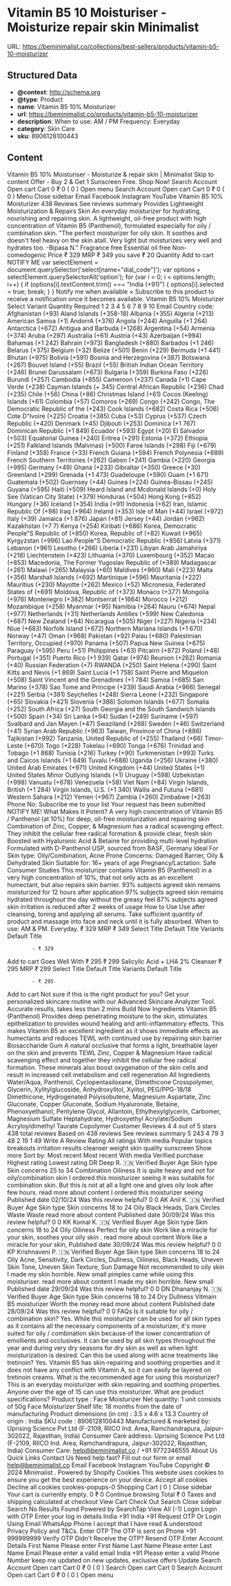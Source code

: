 # Vitamin B5 10 Moisturiser - Moisturize  repair skin  Minimalist

URL: https://beminimalist.co/collections/best-sellers/products/vitamin-b5-10-moisturizer

## Structured Data

- **@context**: http://schema.org
- **@type**: Product
- **name**: Vitamin B5 10% Moisturizer
- **url**: https://beminimalist.co/products/vitamin-b5-10-moisturizer
- **description**: When to use: AM / PM
Frequency: Everyday
- **category**: Skin Care
- **sku**: 8906128100443

## Content

Vitamin B5 10% Moisturiser - Moisturize & repair skin | Minimalist
Skip to content
Offer - Buy 2 & Get 1 Sunscreen Free. Shop Now!
Search
Account
Open cart
Cart
0
₹ 0
(
0
)
Open menu
Search
Account
Open cart
Cart
0
₹ 0
(
0
)
Menu
Close sidebar
Email
Facebook
Instagram
YouTube
Vitamin B5 10% Moisturizer
438 Reviews
See reviews summary
Provides Lightweight Moisturization & Repairs Skin
An everyday moisturizer for hydrating, nourishing and repairing skin. A lightweight, oil-free product with high concentration of Vitamin B5 (Panthenol), formulated especially for oily / combination skin.
"The perfect moisturizer for oily skin. It soothes and doesn't feel heavy on the skin atall. Very light but moisturizes very well and hydrates too. -Bipasa N."
Fragrance free
Essential oil free
Non-comedogenic
Price
₹ 329
MRP
₹ 349
you save ₹ 20
Quantity
Add to cart
NOTIFY ME
var selectElement = document.querySelector('select[name="dial_code"]');
var options = selectElement.querySelectorAll('option');
for (var i = 0; i < options.length; i++) {
  if (options[i].textContent.trim() === "India (+91)") {
    options[i].selected = true;
    break;
  }
}
Notify me when available
×
Subscribe to this product to receive a notification once it becomes available.
Vitamin B5 10% Moisturizer
Select Variant
Quantity Required
1
2
3
4
5
6
7
8
9
10
Email
Country code:
Afghanistan (+93)
Aland Islands (+358-18)
Albania (+355)
Algeria (+213)
American Samoa (+1)
AndorrA (+376)
Angola (+244)
Anguilla (+1 264)
Antarctica (+672)
Antigua and Barbuda (+1268)
Argentina (+54)
Armenia (+374)
Aruba (+297)
Australia (+61)
Austria (+43)
Azerbaijan (+994)
Bahamas (+1 242)
Bahrain (+973)
Bangladesh (+880)
Barbados (+1 246)
Belarus (+375)
Belgium (+32)
Belize (+501)
Benin (+229)
Bermuda (+1 441)
Bhutan (+975)
Bolivia (+591)
Bosnia and Herzegovina (+387)
Botswana (+267)
Bouvet Island (+55)
Brazil (+55)
British Indian Ocean Territory (+246)
Brunei Darussalam (+673)
Bulgaria (+359)
Burkina Faso (+226)
Burundi (+257)
Cambodia (+855)
Cameroon (+237)
Canada (+1)
Cape Verde (+238)
Cayman Islands (+ 345)
Central African Republic (+236)
Chad (+235)
Chile (+56)
China (+86)
Christmas Island (+61)
Cocos (Keeling) Islands (+61)
Colombia (+57)
Comoros (+269)
Congo (+242)
Congo, The Democratic Republic of the (+243)
Cook Islands (+682)
Costa Rica (+506)
Cote D"Ivoire (+225)
Croatia (+385)
Cuba (+53)
Cyprus (+537)
Czech Republic (+420)
Denmark (+45)
Djibouti (+253)
Dominica (+1 767)
Dominican Republic (+1 849)
Ecuador (+593)
Egypt (+20)
El Salvador (+503)
Equatorial Guinea (+240)
Eritrea (+291)
Estonia (+372)
Ethiopia (+251)
Falkland Islands (Malvinas) (+500)
Faroe Islands (+298)
Fiji (+679)
Finland (+358)
France (+33)
French Guiana (+594)
French Polynesia (+689)
French Southern Territories (+262)
Gabon (+241)
Gambia (+220)
Georgia (+995)
Germany (+49)
Ghana (+233)
Gibraltar (+350)
Greece (+30)
Greenland (+299)
Grenada (+1 473)
Guadeloupe (+590)
Guam (+1 671)
Guatemala (+502)
Guernsey (+44)
Guinea (+224)
Guinea-Bissau (+245)
Guyana (+595)
Haiti (+509)
Heard Island and Mcdonald Islands (+0)
Holy See (Vatican City State) (+379)
Honduras (+504)
Hong Kong (+852)
Hungary (+36)
Iceland (+354)
India (+91)
Indonesia (+62)
Iran, Islamic Republic Of (+98)
Iraq (+964)
Ireland (+353)
Isle of Man (+44)
Israel (+972)
Italy (+39)
Jamaica (+1 876)
Japan (+81)
Jersey (+44)
Jordan (+962)
Kazakhstan (+7 7)
Kenya (+254)
Kiribati (+686)
Korea, Democratic People"S Republic of (+850)
Korea, Republic of (+82)
Kuwait (+965)
Kyrgyzstan (+996)
Lao People"S Democratic Republic (+856)
Latvia (+371)
Lebanon (+961)
Lesotho (+266)
Liberia (+231)
Libyan Arab Jamahiriya (+218)
Liechtenstein (+423)
Lithuania (+370)
Luxembourg (+352)
Macao (+853)
Macedonia, The Former Yugoslav Republic of (+389)
Madagascar (+261)
Malawi (+265)
Malaysia (+60)
Maldives (+960)
Mali (+223)
Malta (+356)
Marshall Islands (+692)
Martinique (+596)
Mauritania (+222)
Mauritius (+230)
Mayotte (+262)
Mexico (+52)
Micronesia, Federated States of (+691)
Moldova, Republic of (+373)
Monaco (+377)
Mongolia (+976)
Montenegro (+382)
Montserrat (+1664)
Morocco (+212)
Mozambique (+258)
Myanmar (+95)
Namibia (+264)
Nauru (+674)
Nepal (+977)
Netherlands (+31)
Netherlands Antilles (+599)
New Caledonia (+687)
New Zealand (+64)
Nicaragua (+505)
Niger (+227)
Nigeria (+234)
Niue (+683)
Norfolk Island (+672)
Northern Mariana Islands (+1 670)
Norway (+47)
Oman (+968)
Pakistan (+92)
Palau (+680)
Palestinian Territory, Occupied (+970)
Panama (+507)
Papua New Guinea (+675)
Paraguay (+595)
Peru (+51)
Philippines (+63)
Pitcairn (+872)
Poland (+48)
Portugal (+351)
Puerto Rico (+1 939)
Qatar (+974)
Reunion (+262)
Romania (+40)
Russian Federation (+7)
RWANDA (+250)
Saint Helena (+290)
Saint Kitts and Nevis (+1 869)
Saint Lucia (+1 758)
Saint Pierre and Miquelon (+508)
Saint Vincent and the Grenadines (+1 784)
Samoa (+685)
San Marino (+378)
Sao Tome and Principe (+239)
Saudi Arabia (+966)
Senegal (+221)
Serbia (+381)
Seychelles (+248)
Sierra Leone (+232)
Singapore (+65)
Slovakia (+421)
Slovenia (+386)
Solomon Islands (+677)
Somalia (+252)
South Africa (+27)
South Georgia and the South Sandwich Islands (+500)
Spain (+34)
Sri Lanka (+94)
Sudan (+249)
Suriname (+597)
Svalbard and Jan Mayen (+47)
Swaziland (+268)
Sweden (+46)
Switzerland (+41)
Syrian Arab Republic (+963)
Taiwan, Province of China (+886)
Tajikistan (+992)
Tanzania, United Republic of (+255)
Thailand (+66)
Timor-Leste (+670)
Togo (+228)
Tokelau (+690)
Tonga (+676)
Trinidad and Tobago (+1 868)
Tunisia (+216)
Turkey (+90)
Turkmenistan (+993)
Turks and Caicos Islands (+1 649)
Tuvalu (+688)
Uganda (+256)
Ukraine (+380)
United Arab Emirates (+971)
United Kingdom (+44)
United States (+1)
United States Minor Outlying Islands (+1)
Uruguay (+598)
Uzbekistan (+998)
Vanuatu (+678)
Venezuela (+58)
Viet Nam (+84)
Virgin Islands, British (+1 284)
Virgin Islands, U.S. (+1 340)
Wallis and Futuna (+681)
Western Sahara (+212)
Yemen (+967)
Zambia (+260)
Zimbabwe (+263)
Phone No:
Subscribe me to your list
Your request has been submitted
NOTIFY ME!
What Makes It Potent?
A very high concentration of Vitamin B5 / Panthenol (at 10%) for deep, oil-free moisturization and repairing skin
Combination of Zinc, Copper, & Magnesium has a radical scavenging effect. They inhibit the cellular free radical formation & provide clear, fresh skin
Boosted with Hyaluronic Acid & Betaine for providing multi-level hydration
Formulated with D-Panthenol USP, sourced from BASF, Germany
Ideal For
Skin type:
Oily/Combination, Acne Prone
Concerns:
Damaged Barrier, Oily & Dehydrated Skin
Suitable for:
16+ years of age
Pregnancy/Lactation:
Safe
Consumer Studies
This moisturizer contains Vitamin B5 (Panthenol) in a very high concentration of 10%, that not only acts as an excellent humectant, but also repairs skin barrier.
93%
subjects agreed skin remains moisturized for 12 hours after application
97%
subjects agreed skin remains hydrated throughout the day without the greasy feel
87%
subjects agreed skin irritation is reduced after 2 weeks of usage
How to Use
Use after cleansing, toning and applying all serums. Take sufficient quantity of product and massage into face and neck until it is fully absorbed.
When to use:
AM & PM. Everyday.
₹ 329
MRP
₹ 349
Select Title
Default Title
Variants
Default Title
            
            - ₹ 329
Add to cart
Goes Well With
₹ 295
₹ 299
Salicylic Acid + LHA 2% Cleanser
₹ 295
MRP
₹ 299
Select Title
Default Title
Variants
Default Title
            
            - ₹ 295
Add to cart
Not sure if this is the right product for you?
Get your personalized skincare routine with our Advanced Skincare Analyzer Tool. Accurate results, takes less than 2 mins
Build Now
Ingredients
Vitamin B5 (Panthenol)
Provides deep penetrating moisture to the skin, stimulates epithelization to provides wound healing and anti-inflammatory effects. This makes Vitamin B5 an excellent ingredient as it shows immediate effects as humectants and reduces TEWL with continued use by repairing skin barrier
Biosaccharide Gum
A natural occlusive that forms a light, breathable layer on the skin and prevents TEWL
Zinc, Copper & Magnesium
Have radical scavenging effect and together they inhibit the cellular free radical formation. These minerals also boost oxygenation of the skin cells and result in increased cell metabolism and cell regeneration
All Ingredients
Water/Aqua, Panthenol, Cyclopentasiloxane, Dimethicone Crosspolymer, Glycerin, Xylitylglucoside, Anhydroxylitol, Xylitol, PEG/PPG-18/18 Dimethicone, Hydrogenated Polyisobutene, Magnesium Aspartate, Zinc Gluconate, Copper Gluconate, Sodium Hyaluronate, Betaine, Phenoxyethanol, Pentylene Glycol,   Allantoin, Ethylhexylglycerin, Carbomer, Magnesium Sulfate Heptahydrate, Hydroxyethyl Acrylate/Sodium Acryloyldimethyl Taurate Copolymer
Customer Reviews
4
4 out of 5 stars 438 total reviews
Based on 438 reviews
See reviews summary
5
243
4
79
3
48
2
19
1
49
Write A Review
Rating
All ratings
With media
Popular topics
breakouts
irritation
results
cleanser
weight
skin
quality
sunscreen
Show more
Sort by:
Most recent
Most recent
With media
Verified purchase
Highest rating
Lowest rating
DR
Deep R. 🇮🇳
Verified Buyer
Age
Skin type
Skin concerns
25 to 34
Combination
Oiliness
It is quite heavy and not for oily/combination skin
I ordered this moisturizer seeing it was suitablle for combination skin. But this is not at all a light one and gives oily look after few hours.
read more about content I ordered this moisturizer seeing
Published date
02/10/24
Was this review helpful?
0
0
AK
Anil K. 🇮🇳
Verified Buyer
Age
Skin type
Skin concerns
18 to 24
Oily
Black Heads, Dark Circles
Waste
Waste
read more about content
Published date
30/09/24
Was this review helpful?
0
0
KK
Komal K. 🇮🇳
Verified Buyer
Age
Skin type
Skin concerns
18 to 24
Oily
Oiliness
Perfect for oily skin
Work like a miracle for your skin, soothes your oily skin .
read more about content Work like a miracle for your skin,
Published date
30/09/24
Was this review helpful?
0
0
KP
Krishnaveni P. 🇮🇳
Verified Buyer
Age
Skin type
Skin concerns
18 to 24
Oily
Acne, Sensitivity, Dark Circles, Dullness, Oiliness, Black Heads, Uneven Skin Tone, Uneven Skin Texture, Sun Damage
Not recommended to oily skin
I made my skin horrible. New small pimples came while using this moisturiser.
read more about content I made my skin horrible. New small
Published date
29/09/24
Was this review helpful?
0
0
DN
Dhananjay N. 🇮🇳
Verified Buyer
Age
Skin type
Skin concerns
18 to 24
Dry
Dullness
Vitmain B5 moisturizer
Worth the money
read more about content
Published date
28/09/24
Was this review helpful?
0
0
FAQs
Is it suitable for oily / combination skin?
Yes. While this moisturizer can be used for all skin types as it contains all the necessary components of a moisturizer, it's more suited for oily / combination skin because of the lower concentration of emollients and occlusives. It can be used by all skin types throughout the year and during very dry seasons for dry skin as well as when light moisturization is desired.
Can this be used along with acne treatments like tretinoin?
Yes. Vitamin B5 has skin-repairing and soothing properties and it does not have any conflict with Vitamin A, so it can easily be layered on tretinoin creams.
What is the recommended age for using this moisturizer?
This is an everyday moisturizer with skin repairing and soothing properties. Anyone over the age of 15 can use this moisturizer.
What are product specifications?
Product type
: Face Moisturizer
Net quantity:
1 unit consists of 50g Face Moisturizer
Shelf life:
18 months from the date of manufacturing
Product dimensions (in cm)
: 3.5 x 4.6 x 13.3
Country of origin
: India
SKU code
: 8906128100443
Manufactured & marketed by:
Uprising Science Pvt Ltd (F-2109, RIICO Ind. Area, Ramchandrapura, Jaipur-302022, Rajasthan, India)
Consumer Care address:
Uprising Science Pvt Ltd (F-2109, RIICO Ind. Area, Ramchandrapura, Jaipur-302022, Rajasthan, India)
Consumer Care:
help@beminimalist.co / +91 9772346555
About Us
Quick Links
Contact Us
Need help fast? Fill out
our form
or email help@beminimalist.co
Email
Facebook
Instagram
YouTube
Copyright © 2024
Minimalist
.
Powered by Shopify
Cookies
This website uses cookies to ensure you get the best experience on your device.
Accept all cookies
Decline all cookies
cookies-popups-0
Shopping Cart
            (
0
)
Close sidebar
Your cart is currently empty.
0
₹ 0
Continue browsing
Total
₹ 0
Taxes and shipping calculated at checkout
View Cart
Check Out
Search
Close sidebar
Search
No Results Found
Powered by SearchTap
View All (-1)
Login
Login with OTP
Enter your log in details
India
+91
India
+91
Request OTP
Or Login Using
Email
WhatsApp
Phone
I accept that I have read & understood
Privacy Policy
and T&Cs.
Enter OTP
The OTP is sent on
Phone
+91 999999999
Verify OTP
Didn't Receive the OTP?
Resend OTP
Enter Account Details
First Name
Please enter First Name
Last Name
Please enter Last Name
Email
Please enter a valid email
India
+91
Please enter a valid Phone Number
keep me updated on new updates, exclusive offers
Update
Search
Account
Open cart
Cart
0
₹ 0
(
0
)
Search
Open cart
Cart
0
Search
Account
Open cart
Cart
0
₹ 0
(
0
)
Open menu